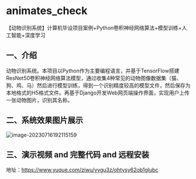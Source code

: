 # animates_check
【动物识别系统】计算机毕设项目案例+Python卷积神经网络算法+模型训练+人工智能+深度学习
## 一、介绍
动物识别系统。本项目以Python作为主要编程语言，并基于TensorFlow搭建ResNet50卷积神经网络算法模型，通过收集4种常见的动物图像数据集（猫、狗、鸡、马）然后进行模型训练，得到一个识别精度较高的模型文件，然后保存为本地格式的H5格式文件。再基于Django开发Web网页端操作界面，实现用户上传一张动物图片，识别其名称。
## 二、系统效果图片展示
![image-20230716192115159](https://github.com/user-attachments/assets/62eecc40-3ff1-4471-bba0-b8c30c08e493)
## 三、演示视频 and 完整代码 and 远程安装
地址：https://www.yuque.com/ziwu/yygu3z/ohtysy62ob1glubc

